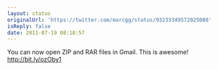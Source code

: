```yaml
---
layout: status
originalUrl: 'https://twitter.com/marcgg/status/93233349572825088'
isReply: false
date: 2011-07-19 08:18:57
---
```


You can now open ZIP and RAR files in Gmail. This is awesome! http://bit.ly/ozOby1

